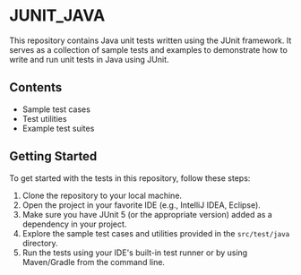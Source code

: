 # JUNIT_JAVA

This repository contains Java unit tests written using the JUnit framework. It serves as a collection of sample tests and examples to demonstrate how to write and run unit tests in Java using JUnit.
## Contents
- Sample test cases
- Test utilities
- Example test suites
## Getting Started
To get started with the tests in this repository, follow these steps:
1. Clone the repository to your local machine.
2. Open the project in your favorite IDE (e.g., IntelliJ IDEA, Eclipse).
3. Make sure you have JUnit 5 (or the appropriate version) added as a dependency in your project.
4. Explore the sample test cases and utilities provided in the `src/test/java` directory.
5. Run the tests using your IDE's built-in test runner or by using Maven/Gradle from the command line.
